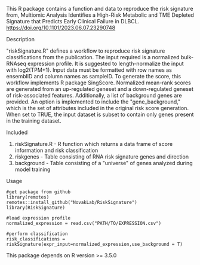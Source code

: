 This R package contains a function and data to reproduce the risk signature from, Multiomic Analysis Identifies a High-Risk Metabolic and TME Depleted Signature that Predicts Early Clinical Failure in DLBCL. https://doi.org/10.1101/2023.06.07.23290748

Description

"riskSignature.R" defines a workflow to reproduce risk signature classifications from the publication. The input required is a normalized bulk-RNAseq expression profile. It is suggested to length-normalize the input with log2(TPM+1). Input data must be formatted with row names as ensemblID and column names as sampleID. To generate the score, this workflow implements R package SingScore. Normalized mean-rank scores are generated from an up-regulated geneset and a down-regulated geneset of risk-associated features. Additionally, a list of background genes are provided. An option is implemented to include the "gene_background," which is the set of attributes included in the original risk score generation. When set to TRUE, the input dataset is subset to contain only genes present in the training dataset. 

Included

1. riskSignature.R - R function which returns a data frame of score information and risk classification
2. riskgenes - Table consisting of RNA risk signature genes and direction
3. background - Table consisting of a "universe" of genes analyzed during model training

Usage

```
#get package from github
library(remotes)
remotes::install_github("NovakLab/RiskSignature")
library(RiskSignature)

#load expression profile
normalized_expression = read.csv("PATH/TO/EXPRESSION.csv")

#perform classification
risk_classifications = riskSignature(expr_input=normalized_expression,use_background = T)
```
This package depends on R version >= 3.5.0


